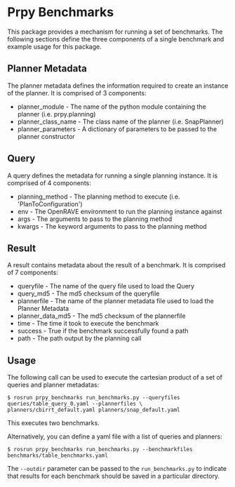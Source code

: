 # Prpy Benchmarks
This package provides a mechanism for running a set of benchmarks. The following sections define the three components of a single benchmark and example usage for this package.

## Planner Metadata
The planner metadata defines the information required to create an instance of the planner. It is comprised of 3 components:
* planner_module - The name of the python module containing the planner (i.e. prpy.planning)
* planner_class_name - The class name of the planner (i.e. SnapPlanner)
* planner_parameters - A dictionary of parameters to be passed to the planner constructor

## Query
A query defines the metadata for running a single planning instance. It is comprised of 4 components:
* planning_method - The planning method to execute (i.e. 'PlanToConfiguration')
* env - The OpenRAVE environment to run the planning instance against
* args - The arguments to pass to the planning method
* kwargs - The keyword arguments to pass to the planning method

## Result
A result contains metadata about the result of a benchmark. It is comprised of 7 components:
* queryfile - The name of the query file used to load the Query
* query_md5 - The md5 checksum of the queryfile
* plannerfile - The name of the planner metadata file used to load the Planner Metadata
* planner_data_md5 - The md5 checksum of the plannerfile
* time - The time it took to execute the benchmark
* success - True if the benchmark successfully found a path
* path - The path output by the planning call

## Usage
The following call can be used to execute the cartesian product of a set of queries and planner metadatas:
```shell
$ rosrun prpy_benchmarks run_benchmarks.py --queryfiles queries/table_query_0.yaml --plannerfiles \
planners/cbirrt_default.yaml planners/snap_default.yaml 
```
This executes two benchmarks.

Alternatively, you can define a yaml file with a list of queries and planners:
```shell
$ rosrun prpy_benchmarks run_benchmarks.py --benchmarkfiles benchmarks/table_benchmarks.yaml
```

The ```--outdir``` parameter can be passed to the ```run_benchmarks.py``` to indicate that results for each benchmark should be saved in a particular directory. 
